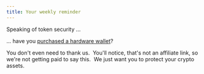 ```yaml
---
title: Your weekly reminder
---
```

Speaking of token security …

… have you [purchased a hardware wallet](https://www.amazon.com/Ledger-Nano-Cryptocurrency-Hardware-Bluetooth/dp/B07M6R4NK3)?

You don't even need to thank us.  You'll notice, that's not an affiliate link, so we're not getting paid to say this.  We just want you to protect your crypto assets. 